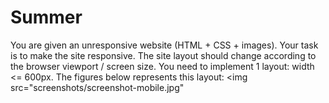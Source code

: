 # Summer
You are given an unresponsive website (HTML + CSS + images). Your task is to make the site responsive. 
The site layout should change according to the browser viewport / screen size. You need to implement 1 layout: width <= 600px. The figures below represents this layout:
<img src="screenshots/screenshot-mobile.jpg"
